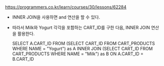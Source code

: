 <https://programmers.co.kr/learn/courses/30/lessons/62284>

* INNER JOIN을 사용하면 and 연산을 할 수 있다.
* 따라서 Milk와 Yogurt 각각을 포함하는 CART_ID를 구한 다음, INNER JOIN 연산을 활용한다.


  SELECT A.CART_ID
    FROM (SELECT CART_ID FROM CART_PRODUCTS WHERE NAME = "Yogurt") as A
    INNER JOIN (SELECT CART_ID FROM CART_PRODUCTS WHERE NAME = "Milk") as B
        ON A.CART_ID = B.CART_ID
